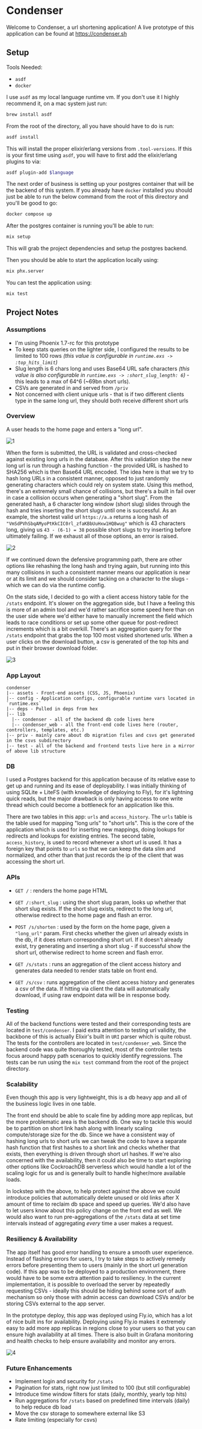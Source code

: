 # Condenser

Welcome to Condenser, a url shortening application! A live prototype of this application can be found at https://condenser.sh

## Setup 

Tools Needed:
  - `asdf`
  - `docker`

I use `asdf` as my local language runtime vm. If you don't use it I highly recommend it, on a mac system just run: 

```bash
brew install asdf
```

From the root of the directory, all you have should have to do is run: 

```bash
asdf install
```

This will install the proper elixir/erlang versions from `.tool-versions`. If this is your first time using `asdf`, you will have to first add the elixir/erlang plugins to via: 

```bash
asdf plugin-add $language
```

The next order of business is setting up your postgres container that will be the backend of this system. If you already have `docker` installed you should just be able to run the below command from the root of this directory and you'll be good to go:

```bash
docker compose up
```


After the postgres container is running you'll be able to run:  

```bash
mix setup
```

This will grab the project dependencies and setup the postgres backend.

Then you should be able to start the application locally using: 
```bash
mix phx.server
``` 

You can test the application using:

```bash
mix test
```

## Project Notes

### Assumptions

- I'm using Phoenix 1.7-rc for this prototype
- To keep stats queries on the lighter side, I configured the results to be limited to 100 rows _(this value is configurable in `runtime.exs -> :top_hits_limit`)_
- Slug length is 6 chars long and uses Base64 URL safe characters _(this value is also configurable in `runtime.exs -> :short_slug_length: 6`)_ - this leads to a max of 64^6 (~69bn short urls).
- CSVs are generated in and served from `/priv`
- Not concerned with client unique urls - that is if two different clients type in the same long url, they should both receive different short urls

### Overview

A user heads to the home page and enters a "long url". 

![1](screenshots/Home%20Page.png)

When the form is submitted, the URL is validated and cross-checked against existing long urls in the database. After this validation step the new long url is run through a hashing function - the provided URL is hashed to SHA256 which is then Base64 URL encoded. The idea here is that we try to hash long URLs in a consistent manner, opposed to just randomly generating characters which could rely on system state. Using this method, there's an extremely small chance of collisions, but there's a built in fail over in case a collision occurs when generating a "short slug". From the generated hash, a 6 character long window (short slug) slides through the hash and tries inserting the short slugs until one is successful. As an example, the shortest valid url `https://a.a` returns a long hash of `"VmSdPVhSbqAMyoPtKkCIC0rl_zfaKBbUuHxw1HQ8wug"` which is 43 characters long, giving us `43 - (6-1) = 38` possible short slugs to try inserting before ultimately failing. If we exhaust all of those options, an error is raised. 

![2](screenshots/Shortened%20Link.png)

If we continued down the defensive programming path, there are other options like rehashing the long hash and trying again, but running into this many collisions in such a consistent manner means our application is near or at its limit and we should consider tacking on a character to the slugs - which we can do via the runtime config.

On the stats side, I decided to go with a client access history table for the `/stats` endpoint. It's slower on the aggregation side, but I have a feeling this is more of an admin tool and we'd rather sacrifice some speed here than on the user side where we'd either have to manually increment the field which leads to race conditions or set up some other queue for post-redirect increments which is a bit overkill. There's an aggregation query for the `/stats` endpoint that grabs the top 100 most visited shortened urls. When a user clicks on the download button, a csv is generated of the top hits and put in their browser download folder.

![3](screenshots/Stats%20Page.png)

### App Layout

```
condenser
|-- assets - Front-end assets (CSS, JS, Phoenix)
|-- config - Application configs, configurable runtime vars located in `runtime.exs`
|-- deps - Pulled in deps from hex
|-- lib 
  |-- condenser - all of the backend db code lives here
  |-- condenser_web - all the front-end code lives here (router, controllers, templates, etc.)
|-- priv - mainly care about db migration files and csvs get generated in the csvs subdirectory
|-- test - all of the backend and frontend tests live here in a mirror of above lib structure
```

### DB

I used a Postgres backend for this application because of its relative ease to get up and running and its ease of deployability. I was initially thinking of using SQLite + LiteFS (with knowledge of deploying to Fly), for it's lightning quick reads, but the major drawback is only having access to one write thread which could become a bottleneck for an application like this.

There are two tables in this app: `urls` and `access_history`. The `urls` table is the table used for mapping "long urls" to "short urls". This is the core of the application which is used for inserting new mappings, doing lookups for redirects and lookups for existing entries. The second table, `access_history`, is used to record whenever a short url is used. It has a foreign key that points to `urls` so that we can keep the data slim and normalized, and other than that just records the ip of the client that was accessing the short url.

### APIs

- `GET /` : renders the home page HTML 

- `GET /:short_slug` : using the short slug param, looks up whether that short slug exists. If the short slug exists, redirect to the long url, otherwise redirect to the home page and flash an error.

- `POST /s/shorten` : used by the form on the home page, given a `"long_url"` param. First checks whether the given url already exists in the db, if it does return corresponding short url. If it doesn't already exist, try generating and inserting a short slug - if successful show the short url, otherwise redirect to home screen and flash error.

- `GET /s/stats` : runs an aggregation of the client access history and generates data needed to render stats table on front end.

- `GET /s/csv` : runs aggregation of the client access history and generates a csv of the data. If hitting via client the data will automatically download, if using raw endpoint data will be in response body. 

### Testing

All of the backend functions were tested and their corresponding tests are located in `test/condenser`. I paid extra attention to testing url validity, the backbone of this is actually Elixir's built in `URI` parser which is quite robust. The tests for the controllers are located in `test/condenser_web`. Since the backend code was quite thoroughly tested, most of the controller tests focus around happy path scenarios to quickly identify regressions. The tests can be run using the `mix test` command from the root of the project directory.

### Scalability

Even though this app is very lightweight, this is a db heavy app and all of the business logic lives in one table.

The front end should be able to scale fine by adding more app replicas, but the more problematic area is the backend db. One way to tackle this would be to partition on short link hash along with linearly scaling compute/storage size for the db. Since we have a consistent way of hashing long urls to short urls we can tweak the code to have a separate hash function that first hashes to a short link and checks whether that exists, then everything is driven through short url hashes. If we're also concerned with the availability, then it could also be time to start exploring other options like CockroachDB serverless which would handle a lot of the scaling logic for us and is generally built to handle higher/more available loads.

In lockstep with the above, to help protect against the above we could introduce policies that automatically delete unused or old links after X amount of time to reclaim db space and speed up queries. We'd also have to let users know about this policy change on the front end as well. We would also want to run pre-aggregations of the `/stats` data at set time intervals instead of aggregating _every_ time a user makes a request.

### Resiliency & Availability

The app itself has good error handling to ensure a smooth user experience. Instead of flashing errors for users, I try to take steps to actively remedy errors before presenting them to users (mainly in the short url generation code). If this app was to be deployed to a production environment, there would have to be some extra attention paid to resiliency. In the current implementation, it is possible to overload the server by repeatedly requesting CSVs - ideally this should be hiding behind some sort of auth mechanism so only those with admin access can download CSVs and/or be storing CSVs external to the app server. 

In the prototype deploy, this app was deployed using Fly.io, which has a lot of nice built ins for availability. Deploying using Fly.io makes it extremely easy to add more app replicas in regions close to your users so that you can ensure high availability at all times. There is also built in Grafana monitoring and health checks to help ensure availability and monitor any errors.

![4](screenshots/fly-grafana.png)

### Future Enhancements

- Implement login and security for `/stats`
- Pagination for stats, right now just limited to 100 (but still configurable)
- Introduce time window filters for stats (daily, monthly, yearly top hits)
- Run aggregations for `/stats` based on predefined time intervals (daily) to help reduce db load
- Move the csv storage to somewhere external like S3
- Rate limiting (especially for csvs)


